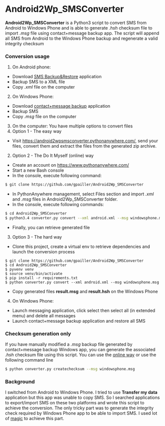 # Android2Wp_SMSConverter

**Android2Wp_SMSConverter** is a Python3 script to convert SMS from Android to Windows Phone and is able to generate *.hsh* checksum file to import *.msg* file using contact+message backup app.
The script will append all SMS from Android to the Windows Phone backup and regenerate a valid integrity checksum

### Conversion usage

1. On Android phone:
  * Download [SMS Backup&Restore](https://play.google.com/store/apps/details?id=com.riteshsahu.SMSBackupRestore&hl=en) application
  * Backup SMS to a XML file
  * Copy *.xml* file on the computer

2. On Windows Phone:
  * Download [contact+message backup](https://www.microsoft.com/en-us/store/apps/contacts-message-backup/9nblgggz57gm) application
  * Backup SMS
  * Copy *.msg* file on the computer

3. On the computer:
You have multiple options to convert files
  1. Option 1 - The easy way
  * Visit https://android2wpsmsconverter.pythonanywhere.com/, send your  files, convert them and extract the files from the generated zip archive.
  2. Option 2 - The Do It Myself (online) way
  * Create an account on https://www.pythonanywhere.com/
  * Start a new Bash console
  * In the console, execute following command:
  ```bash
  $ git clone https://github.com/gpailler/Android2Wp_SMSConverter
  ```
  * In PythonAnywhere management, select Files section and import *.xml* and *.msg* files in Android2Wp_SMSConverter folder.
  * In the console, execute following commands:
  ```bash
  $ cd Android2Wp_SMSConverter
  $ python3.4 converter.py convert --xml android.xml --msg windowsphone.msg
  ```
  * Finally, you can retrieve generated file
  3. Option 3 - The hard way
  * Clone this project, create a virtual env to retrieve dependencies and launch the conversion process
  ```
  $ git clone https://github.com/gpailler/Android2Wp_SMSConverter
  $ cd Android2Wp_SMSConverter
  $ pyvenv venv
  $ source venv/bin/activate
  $ pip install -r requirements.txt
  $ python converter.py convert --xml android.xml --msg windowsphone.msg
  ```
  * Copy generated files **result.msg** and **result.hsh** on the Windows Phone

4. On Windows Phone:
  * Launch messaging application, click select then select all (in extended menu) and delete all messages
  * Launch contact+message backup application and restore all SMS

### Checksum generation only
If you have manually modified a *.msg* backup file generated by  contact+message backup Windows app, you can generate the associated *.hsh* checksum file using this script. You can use the [online way](https://android2wpsmsconverter.pythonanywhere.com/) or use the following command line
```bash
$ python converter.py createchecksum --msg windowsphone.msg
```

### Background

I switched from Android to Windows Phone. I tried to use **Transfer my data** application but this app was unable to copy SMS.
So I searched applications to export/import SMS on these two platforms and wrote this script to achieve the conversion.
The only tricky part was to generate the integrity check required by Windows Phone app to be able to import SMS. I used lot of [magic](http://gph.is/Quih86) to achieve this part.
